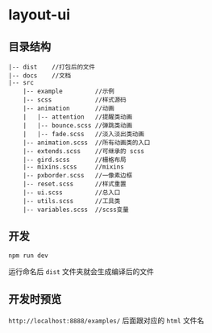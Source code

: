 # layout-ui

## 目录结构

```shell
|-- dist    //打包后的文件
|-- docs    //文档
|-- src
    |-- example         //示例
    |-- scss            //样式源码
    |-- animation       //动画
    |   |-- attention   //提醒类动画
    |   |-- bounce.scss //弹跳类动画
    |   |-- fade.scss   //淡入淡出类动画
    |-- animation.scss  //所有动画类的入口
    |-- extends.scss    //可继承的 scss
    |-- gird.scss       //栅格布局
    |-- mixins.scss     //mixins
    |-- pxborder.scss   //一像素边框
    |-- reset.scss      //样式重置
    |-- ui.scss         //总入口
    |-- utils.scss      //工具类
    |-- variables.scss  //scss变量
```

## 开发

```shell
npm run dev
```

运行命名后 `dist` 文件夹就会生成编译后的文件

## 开发时预览

`http://localhost:8888/examples/` 后面跟对应的 `html` 文件名
